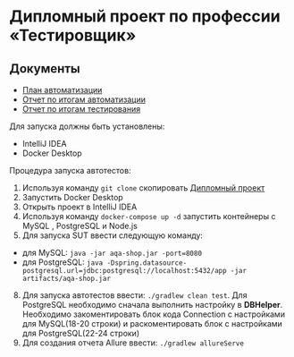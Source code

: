 # Дипломный проект по профессии «Тестировщик»
## Документы
* [План автоматизации](https://github.com/KseniyaLazareva/diplom/blob/main/Plan.md)
* [Отчет по итогам автоматизации](https://github.com/KseniyaLazareva/diplom/blob/main/Summary.md)
* [Отчет по итогам тестирования](https://github.com/KseniyaLazareva/diplom/blob/main/Report.md)

Для запуска должны быть установлены:
* IntelliJ IDEA
* Docker Desktop

Процедура запуска автотестов:
1. Используя команду `git clone` скопировать [Дипломный проект](https://github.com/KseniyaLazareva/diplom)
2. Запустить Docker Desktop
3. Открыть проект в IntelliJ IDEA
4. Используя команду `docker-compose up -d` запустить контейнеры с  MySQL , PostgreSQL и Node.js
5. Для запуска SUT ввести следующую команду:
 - для MySQL: `java -jar aqa-shop.jar -port=8080`
 - для PostgreSQL: `java -Dspring.datasource-postgresql.url=jdbc:postgresql://localhost:5432/app -jar artifacts/aqa-shop.jar`
8. Для запуска автотестов ввести: `./gradlew clean test`. Для PostgreSQL необходимо сначала выполнить настройку в **DBHelper**. Необходимо закоментировать блок кода Connection с настройками для MySQL(18-20 строки) и раскоментировать блок с настройками для PostgreSQL(22-24 строки)
9. Для создания отчета Allure ввести:  `./gradlew allureServe`  
